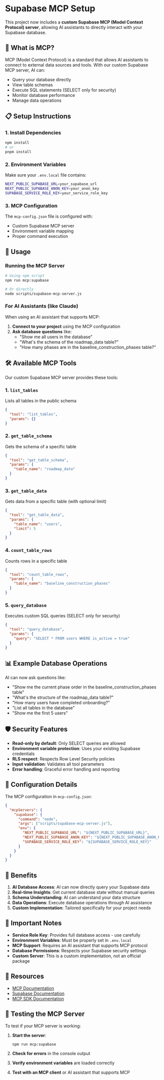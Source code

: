 # Supabase MCP Setup

This project now includes a **custom Supabase MCP (Model Context Protocol) server**, allowing AI assistants to directly interact with your Supabase database.

## 🚀 **What is MCP?**

MCP (Model Context Protocol) is a standard that allows AI assistants to connect to external data sources and tools. With our custom Supabase MCP server, AI can:

- Query your database directly
- View table schemas
- Execute SQL statements (SELECT only for security)
- Monitor database performance
- Manage data operations

## 📋 **Setup Instructions**

### 1. **Install Dependencies**
```bash
npm install
# or
pnpm install
```

### 2. **Environment Variables**
Make sure your `.env.local` file contains:
```bash
NEXT_PUBLIC_SUPABASE_URL=your_supabase_url
NEXT_PUBLIC_SUPABASE_ANON_KEY=your_anon_key
SUPABASE_SERVICE_ROLE_KEY=your_service_role_key
```

### 3. **MCP Configuration**
The `mcp-config.json` file is configured with:
- Custom Supabase MCP server
- Environment variable mapping
- Proper command execution

## 🔧 **Usage**

### **Running the MCP Server**
```bash
# Using npm script
npm run mcp:supabase

# Or directly
node scripts/supabase-mcp-server.js
```

### **For AI Assistants (like Claude)**
When using an AI assistant that supports MCP:

1. **Connect to your project** using the MCP configuration
2. **Ask database questions** like:
   - "Show me all users in the database"
   - "What's the schema of the roadmap_data table?"
   - "How many phases are in the baseline_construction_phases table?"

## 🛠️ **Available MCP Tools**

Our custom Supabase MCP server provides these tools:

### 1. **`list_tables`**
Lists all tables in the public schema
```json
{
  "tool": "list_tables",
  "params": {}
}
```

### 2. **`get_table_schema`**
Gets the schema of a specific table
```json
{
  "tool": "get_table_schema",
  "params": {
    "table_name": "roadmap_data"
  }
}
```

### 3. **`get_table_data`**
Gets data from a specific table (with optional limit)
```json
{
  "tool": "get_table_data",
  "params": {
    "table_name": "users",
    "limit": 5
  }
}
```

### 4. **`count_table_rows`**
Counts rows in a specific table
```json
{
  "tool": "count_table_rows",
  "params": {
    "table_name": "baseline_construction_phases"
  }
}
```

### 5. **`query_database`**
Executes custom SQL queries (SELECT only for security)
```json
{
  "tool": "query_database",
  "params": {
    "query": "SELECT * FROM users WHERE is_active = true"
  }
}
```

## 📊 **Example Database Operations**

AI can now ask questions like:
- "Show me the current phase order in the baseline_construction_phases table"
- "What's the structure of the roadmap_data table?"
- "How many users have completed onboarding?"
- "List all tables in the database"
- "Show me the first 5 users"

## 🛡️ **Security Features**

- **Read-only by default**: Only SELECT queries are allowed
- **Environment variable protection**: Uses your existing Supabase credentials
- **RLS respect**: Respects Row Level Security policies
- **Input validation**: Validates all tool parameters
- **Error handling**: Graceful error handling and reporting

## 📝 **Configuration Details**

The MCP configuration in `mcp-config.json`:
```json
{
  "mcpServers": {
    "supabase": {
      "command": "node",
      "args": ["scripts/supabase-mcp-server.js"],
      "env": {
        "NEXT_PUBLIC_SUPABASE_URL": "${NEXT_PUBLIC_SUPABASE_URL}",
        "NEXT_PUBLIC_SUPABASE_ANON_KEY": "${NEXT_PUBLIC_SUPABASE_ANON_KEY}",
        "SUPABASE_SERVICE_ROLE_KEY": "${SUPABASE_SERVICE_ROLE_KEY}"
      }
    }
  }
}
```

## 🎯 **Benefits**

1. **AI Database Access**: AI can now directly query your Supabase data
2. **Real-time Insights**: Get current database state without manual queries
3. **Schema Understanding**: AI can understand your data structure
4. **Data Operations**: Execute database operations through AI assistance
5. **Custom Implementation**: Tailored specifically for your project needs

## 🚨 **Important Notes**

- **Service Role Key**: Provides full database access - use carefully
- **Environment Variables**: Must be properly set in `.env.local`
- **MCP Support**: Requires an AI assistant that supports MCP protocol
- **Database Permissions**: Respects your Supabase security settings
- **Custom Server**: This is a custom implementation, not an official package

## 🔗 **Resources**

- [MCP Documentation](https://modelcontextprotocol.io/)
- [Supabase Documentation](https://supabase.com/docs)
- [MCP SDK Documentation](https://github.com/modelcontextprotocol/sdk)

## 🧪 **Testing the MCP Server**

To test if your MCP server is working:

1. **Start the server**:
   ```bash
   npm run mcp:supabase
   ```

2. **Check for errors** in the console output

3. **Verify environment variables** are loaded correctly

4. **Test with an MCP client** or AI assistant that supports MCP
